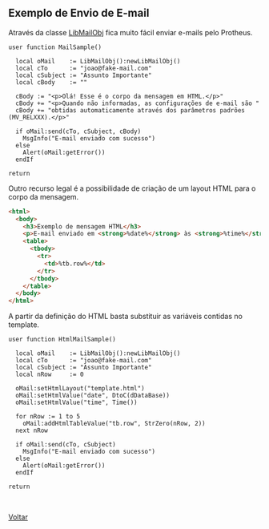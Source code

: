 ## Exemplo de Envio de E-mail

Através da classe [LibMailObj](#) fica muito fácil enviar e-mails pelo Protheus. 

```xbase
user function MailSample()

  local oMail    := LibMailObj():newLibMailObj()
  local cTo      := "joao@fake-mail.com"
  local cSubject := "Assunto Importante"
  local cBody    := ""

  cBody := "<p>Olá! Esse é o corpo da mensagem em HTML.</p>"
  cBody += "<p>Quando não informadas, as configurações de e-mail são "
  cBody += "obtidas automaticamente através dos parâmetros padrões (MV_RELXXX).</p>"
  
  if oMail:send(cTo, cSubject, cBody)
    MsgInfo("E-mail enviado com sucesso")
  else
    Alert(oMail:getError())
  endIf

return
```

Outro recurso legal é a possibilidade de criação de um layout HTML para o corpo da mensagem.

```html
<html>
  <body>
    <h3>Exemplo de mensagem HTML</h3>
    <p>E-mail enviado em <strong>%date%</strong> às <strong>%time%</strong></p>
    <table>
      <tbody>
        <tr>            
          <td>%tb.row%</td>          
        </tr>
      </tbody>
    </table>
  </body>
</html>
```

A partir da definição do HTML basta substituir as variáveis contidas no template.

```xbase
user function HtmlMailSample()

  local oMail    := LibMailObj():newLibMailObj()
  local cTo      := "joao@fake-mail.com"
  local cSubject := "Assunto Importante"
  local nRow     := 0
  
  oMail:setHtmlLayout("template.html")
  oMail:setHtmlValue("date", DtoC(dDataBase))
  oMail:setHtmlValue("time", Time())

  for nRow := 1 to 5
    oMail:addHtmlTableValue("tb.row", StrZero(nRow, 2))
  next nRow
  
  if oMail:send(cTo, cSubject)
    MsgInfo("E-mail enviado com sucesso")
  else
    Alert(oMail:getError())
  endIf

return
```

<br/>

[Voltar](../index)